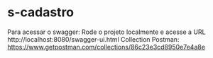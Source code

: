 # s-cadastro

Para acessar o swagger:
Rode o projeto localmente e acesse a URL
http://localhost:8080/swagger-ui.html
Collection Postman: https://www.getpostman.com/collections/86c23e3cd8950e7e4a8e
